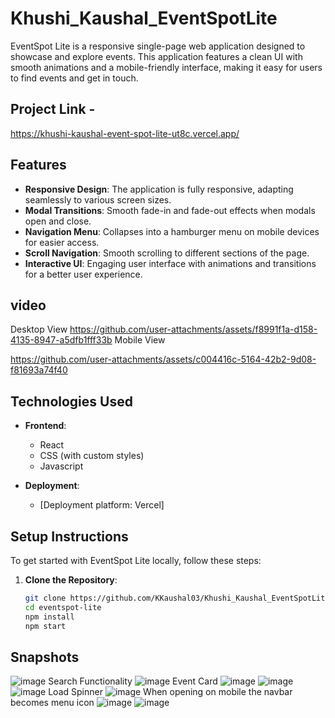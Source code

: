 # Khushi_Kaushal_EventSpotLite


EventSpot Lite is a responsive single-page web application designed to showcase and explore events. This application features a clean UI with smooth animations and a mobile-friendly interface, making it easy for users to find events and get in touch.
## Project Link -
https://khushi-kaushal-event-spot-lite-ut8c.vercel.app/

## Features
- **Responsive Design**: The application is fully responsive, adapting seamlessly to various screen sizes.
- **Modal Transitions**: Smooth fade-in and fade-out effects when modals open and close.
- **Navigation Menu**: Collapses into a hamburger menu on mobile devices for easier access.
- **Scroll Navigation**: Smooth scrolling to different sections of the page.
- **Interactive UI**: Engaging user interface with animations and transitions for a better user experience.
  
## video
 Desktop View
https://github.com/user-attachments/assets/f8991f1a-d158-4135-8947-a5dfb1fff33b
Mobile View

https://github.com/user-attachments/assets/c004416c-5164-42b2-9d08-f81693a74f40



## Technologies Used
- **Frontend**: 
  - React
  - CSS (with custom styles)
  - Javascript
  
- **Deployment**:
  - [Deployment platform:  Vercel]

## Setup Instructions

To get started with EventSpot Lite locally, follow these steps:

1. **Clone the Repository**:
   ```bash
   git clone https://github.com/KKaushal03/Khushi_Kaushal_EventSpotLite.git
   cd eventspot-lite
   npm install
   npm start
   
## Snapshots
![image](https://github.com/user-attachments/assets/c2a77341-c154-40d8-9d60-ba4a29dcf1cb)
Search Functionality
![image](https://github.com/user-attachments/assets/3fbda035-47df-4f99-bc34-6bdea2cb7917)
Event Card
![image](https://github.com/user-attachments/assets/c2f1d7ff-8e43-4288-8eaf-eae995babcfe)
![image](https://github.com/user-attachments/assets/c3f129b0-6695-459e-8c6e-bedca9380218)
![image](https://github.com/user-attachments/assets/796f571b-3c12-4043-a91b-1467d0af3d71)
Load Spinner
![image](https://github.com/user-attachments/assets/9a551743-30e1-49cd-8587-f870e95b5c59)
When opening on mobile the navbar becomes menu icon
![image](https://github.com/user-attachments/assets/45f3bc0b-b69f-4d3c-a572-7b157406fdd3)
![image](https://github.com/user-attachments/assets/ca2d0b15-2ad3-4bb1-ba95-9800a6e36a31)

